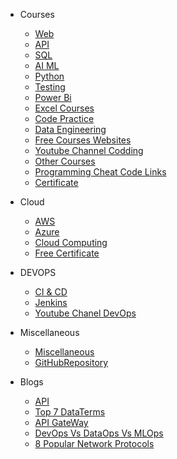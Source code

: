 * Courses
  * [Web](web.md)
  * [API](api.md)
  * [SQL](sql.md)
  * [AI ML](ml.md)
  * [Python](python.md)
  * [Testing](Testing.md)
  * [Power Bi](powerbi.md)
  * [Excel Courses](ExcelCourses.md)
  * [Code Practice](CodePractice.md)
  * [Data Engineering](DataEngineeringCourses.md)
  * [Free Courses Websites](FreeCourcesWebsites.md)
  * [Youtube Channel Codding](YoutubeChannelforCodding.md)
  * [Other Courses](Cources.md)
  * [Programming Cheat Code Links](ProgrammingCheatCodeLinks.md)
  * [Certificate](CodingCertificate.md)

* Cloud

  * [AWS](AWS.md)
  * [Azure](Azure.md)
  * [Cloud Computing](CloudComputing.md)
  * [Free Certificate](FreeCloudComputingwithCertificate.md)
  
* DEVOPS
  * [CI & CD](CICD.md)
  * [Jenkins](Jenkins.md)
  * [Youtube Chanel DevOps](YoutubeChanelToDevOps.md)  
  
* Miscellaneous

  * [Miscellaneous](Miscellaneous.md)
  * [GitHubRepository](GitHubRepository.md)

* Blogs

  * [API](./Blogs/APIs-EssentialBuildingBlocksofModernSoftware.md)
  * [Top 7 DataTerms](./Blogs/Top7DataTermsExplained.md)
  * [API GateWay](./Blogs/APIGateWay.md)
  * [DevOps Vs DataOps Vs MLOps](./Blogs/DevOpsvsDataOpsvsMLOps.md)
  * [8 Popular Network Protocols](./Blogs/𝟴𝗣𝗼𝗽𝘂𝗹𝗮𝗿𝗡𝗲𝘁𝘄𝗼𝗿𝗸𝗣𝗿𝗼𝘁𝗼𝗰𝗼𝗹𝘀.md)
